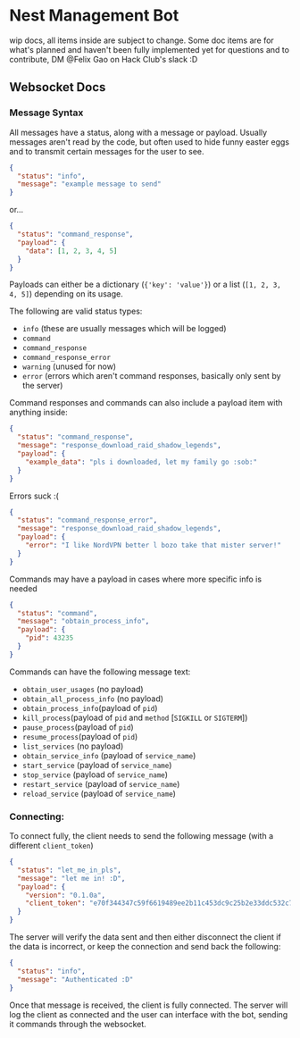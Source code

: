 # Nest Management Bot
wip docs, all items inside are subject to change. Some doc items are for what's planned and haven't been fully implemented yet
for questions and to contribute, DM @Felix Gao on Hack Club's slack :D

## Websocket Docs
### Message Syntax
All messages have a status, along with a message or payload. Usually messages aren't read by the code, but often used to hide funny easter eggs and to transmit certain messages for the user to see.
```json
{
  "status": "info",
  "message": "example message to send"
}
```
or...
```json
{
  "status": "command_response",
  "payload": {
    "data": [1, 2, 3, 4, 5]
  }
}
```
Payloads can either be a dictionary (`{'key': 'value'}`) or a list (`[1, 2, 3, 4, 5]`) depending on its usage.


The following are valid status types:
- `info` (these are usually messages which will be logged)
- `command`
- `command_response`
- `command_response_error`
- `warning` (unused for now)
- `error` (errors which aren't command responses, basically only sent by the server)

Command responses and commands can also include a payload item with anything inside:
```json
{
  "status": "command_response",
  "message": "response_download_raid_shadow_legends",
  "payload": {
    "example_data": "pls i downloaded, let my family go :sob:"
  }
}
```

Errors suck :(
```json
{
  "status": "command_response_error",
  "message": "response_download_raid_shadow_legends",
  "payload": {
    "error": "I like NordVPN better l bozo take that mister server!"
  }
}
```

Commands may have a payload in cases where more specific info is needed
```json
{
  "status": "command",
  "message": "obtain_process_info",
  "payload": {
    "pid": 43235
  }
}
```

Commands can have the following message text:
- `obtain_user_usages` (no payload)
- `obtain_all_process_info` (no payload)
- `obtain_process_info`(payload of `pid`)
- `kill_process`(payload of `pid` and `method` [`SIGKILL` or `SIGTERM`])
- `pause_process`(payload of `pid`)
- `resume_process`(payload of `pid`)
- `list_services` (no payload)
- `obtain_service_info` (payload of `service_name`)
- `start_service` (payload of `service_name`)
- `stop_service` (payload of `service_name`)
- `restart_service` (payload of `service_name`)
- `reload_service` (payload of `service_name`)

### Connecting:
To connect fully, the client needs to send the following message (with a different `client_token`)
```json
{
  "status": "let_me_in_pls",
  "message": "let me in! :D",
  "payload": {
    "version": "0.1.0a",
    "client_token": "e70f344347c59f6619489ee2b11c453dc9c25b2e33ddc532c73ebbc0b2b4684f.ddc69770"
  }
}
```

The server will verify the data sent and then either disconnect the client if the data is incorrect, or keep the connection and send back the following:
```json
{
  "status": "info",
  "message": "Authenticated :D"
}
```
Once that message is received, the client is fully connected. The server will log the client as connected and the user can interface with the bot, sending it commands through the websocket.